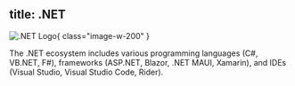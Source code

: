 title: .NET
---

![.NET Logo](/assets/images/dotnet-logo.svg){ class="image-w-200" }

The .NET ecosystem includes various programming languages (C#, VB.NET, F#), frameworks (ASP.NET, Blazor, .NET MAUI, Xamarin), and IDEs (Visual Studio, Visual Studio Code, Rider).  